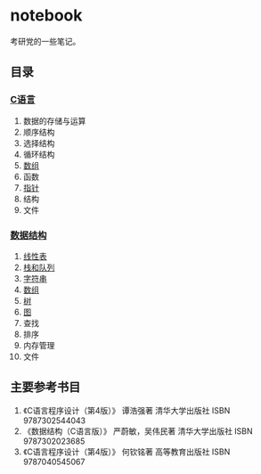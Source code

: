 # notebook

考研党的一些笔记。

## 目录

### [C语言](/C语言/)
01. 数据的存储与运算
02. 顺序结构
03. 选择结构
04. 循环结构
05. [数组](/C语言/05.%20数组/)
06. 函数
07. [指针](/C语言/07.%20指针/) 
08. 结构
09. 文件


### [数据结构](/数据结构/)
01. [线性表](/数据结构/01.%20线性表/)
02. [栈和队列](/数据结构/02.%20栈和队列/)
03. [字符串](/数据结构/03.%20字符串/)
04. [数组](/数据结构/04.%20数组/)
05. [树](/数据结构/05.%20树/)
06. [图](/数据结构/06.%20图/)
07. 查找
08. 排序
09. 内存管理
10. 文件



## 主要参考书目

1. 《C语言程序设计（第4版）》 谭浩强著          清华大学出版社  ISBN 9787302544043
2. 《数据结构（C语言版）》    严蔚敏，吴伟民著   清华大学出版社  ISBN 9787302023685  
3. 《C语言程序设计（第4版）》 何钦铭著  高等教育出版社  ISBN 9787040545067


